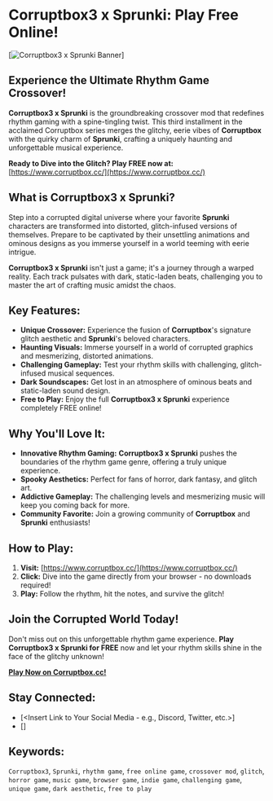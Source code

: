 # Corruptbox3 x Sprunki: Play Free Online!

[![Corruptbox3 x Sprunki Banner](<Insert Image URL Here - Replace with a compelling image/gif>)]

## Experience the Ultimate Rhythm Game Crossover!

**Corruptbox3 x Sprunki** is the groundbreaking crossover mod that redefines rhythm gaming with a spine-tingling twist. This third installment in the acclaimed Corruptbox series merges the glitchy, eerie vibes of **Corruptbox** with the quirky charm of **Sprunki**, crafting a uniquely haunting and unforgettable musical experience.

**Ready to Dive into the Glitch? Play FREE now at:** [https://www.corruptbox.cc/](https://www.corruptbox.cc/)

## What is Corruptbox3 x Sprunki?

Step into a corrupted digital universe where your favorite **Sprunki** characters are transformed into distorted, glitch-infused versions of themselves. Prepare to be captivated by their unsettling animations and ominous designs as you immerse yourself in a world teeming with eerie intrigue.

**Corruptbox3 x Sprunki** isn't just a game; it's a journey through a warped reality. Each track pulsates with dark, static-laden beats, challenging you to master the art of crafting music amidst the chaos.

## Key Features:

*   **Unique Crossover:** Experience the fusion of **Corruptbox**'s signature glitch aesthetic and **Sprunki**'s beloved characters.
*   **Haunting Visuals:** Immerse yourself in a world of corrupted graphics and mesmerizing, distorted animations.
*   **Challenging Gameplay:** Test your rhythm skills with challenging, glitch-infused musical sequences.
*   **Dark Soundscapes:** Get lost in an atmosphere of ominous beats and static-laden sound design.
*   **Free to Play:** Enjoy the full **Corruptbox3 x Sprunki** experience completely FREE online!

## Why You'll Love It:

*   **Innovative Rhythm Gaming:**  **Corruptbox3 x Sprunki** pushes the boundaries of the rhythm game genre, offering a truly unique experience.
*   **Spooky Aesthetics:** Perfect for fans of horror, dark fantasy, and glitch art.
*   **Addictive Gameplay:** The challenging levels and mesmerizing music will keep you coming back for more.
*   **Community Favorite:** Join a growing community of **Corruptbox** and **Sprunki** enthusiasts!

## How to Play:

1.  **Visit:** [https://www.corruptbox.cc/](https://www.corruptbox.cc/)
2.  **Click:** Dive into the game directly from your browser - no downloads required!
3.  **Play:** Follow the rhythm, hit the notes, and survive the glitch!

## Join the Corrupted World Today!

Don't miss out on this unforgettable rhythm game experience. **Play Corruptbox3 x Sprunki for FREE** now and let your rhythm skills shine in the face of the glitchy unknown!

[**Play Now on Corruptbox.cc!**](https://www.corruptbox.cc/)

## Stay Connected:

*   [<Insert Link to Your Social Media - e.g., Discord, Twitter, etc.>]
*   [<Insert Another Social Media Link>]

## Keywords:

`Corruptbox3`, `Sprunki`, `rhythm game`, `free online game`, `crossover mod`, `glitch`, `horror game`, `music game`, `browser game`, `indie game`, `challenging game`, `unique game`, `dark aesthetic`, `free to play`
